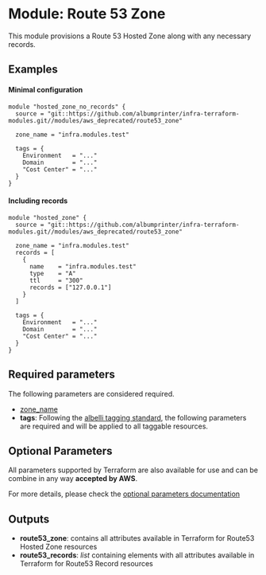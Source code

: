 # Module: Route 53 Zone

This module provisions a Route 53 Hosted Zone along with any necessary records.

## Examples

#### Minimal configuration

```
module "hosted_zone_no_records" {
  source = "git::https://github.com/albumprinter/infra-terraform-modules.git//modules/aws_deprecated/route53_zone"

  zone_name = "infra.modules.test"

  tags = {
    Environment   = "..."
    Domain        = "..."
    "Cost Center" = "..."
  }
}
```

#### Including records

```
module "hosted_zone" {
  source = "git::https://github.com/albumprinter/infra-terraform-modules.git//modules/aws_deprecated/route53_zone"

  zone_name = "infra.modules.test"
  records = [
    {
      name    = "infra.modules.test"
      type    = "A"
      ttl     = "300"
      records = ["127.0.0.1"]
    }
  ]

  tags = {
    Environment   = "..."
    Domain        = "..."
    "Cost Center" = "..."
  }
}
```

## Required parameters

The following parameters are considered required.

- [zone_name](https://www.terraform.io/docs/providers/aws/r/route53_zone.html#name)
- **tags**: Following the [albelli tagging standard](https://wiki.albelli.net/wiki/Albelli_AWS_Tagging_standards), the following parameters are required and will be applied to all taggable resources.

## Optional Parameters

All parameters supported by Terraform are also available for use and can be combine in any way **accepted by AWS**.

For more details, please check the [optional parameters documentation](docs/optional_parameters.md)

## Outputs

- **route53_zone**: contains all attributes available in Terraform for Route53 Hosted Zone resources
- **route53_records**: _list_ containing elements with all attributes available in Terraform for Route53 Record resources
